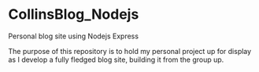 # CollinsBlog_Nodejs
Personal blog site using Nodejs Express 

The purpose of this repository is to hold my personal project up for display as I develop a fully fledged blog site, building it from the group up.


